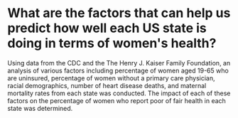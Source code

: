# What are the factors that can help us predict how well each US state is doing in terms of women's health?

Using data from the CDC and the The Henry J. Kaiser Family Foundation, an analysis of various factors including percentage of women aged 19-65 who are uninsured, percentage of women without a primary care physician, racial demographics, number of heart disease deaths, and maternal mortality rates from each state was conducted. The impact of each of these factors on the percentage of women who report poor of fair health in each state was determined. 
